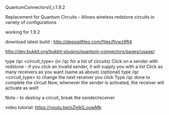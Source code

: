QuantumConnectorsV_r.1.9.2

Replacement for Quantum Circuits - Allows wireless redstone circuits in variety of configurations


working for 1.9.2

download latest build : http://depositfiles.com/files/flvwz9ft4


http://dev.bukkit.org/bukkit-plugins/quantum-connectors/pages/usage/

type /qc <circuit_type> (or /qc for a list of circuits)
Click on a sender with redstone - if you click an invalid sender, it will supply you with a list
Click as many receivers as you want (same as above)
(optional) type /qc <circuit_type> to change the next receiver you click
Type /qc done to complete the circuit
Now, whenever the sender is activated, the receiver will activate as well! 

Note - to destroy a circuit, break the sender/receiver

video tutorial: https://youtu.be/oZmk0_ouwMk
